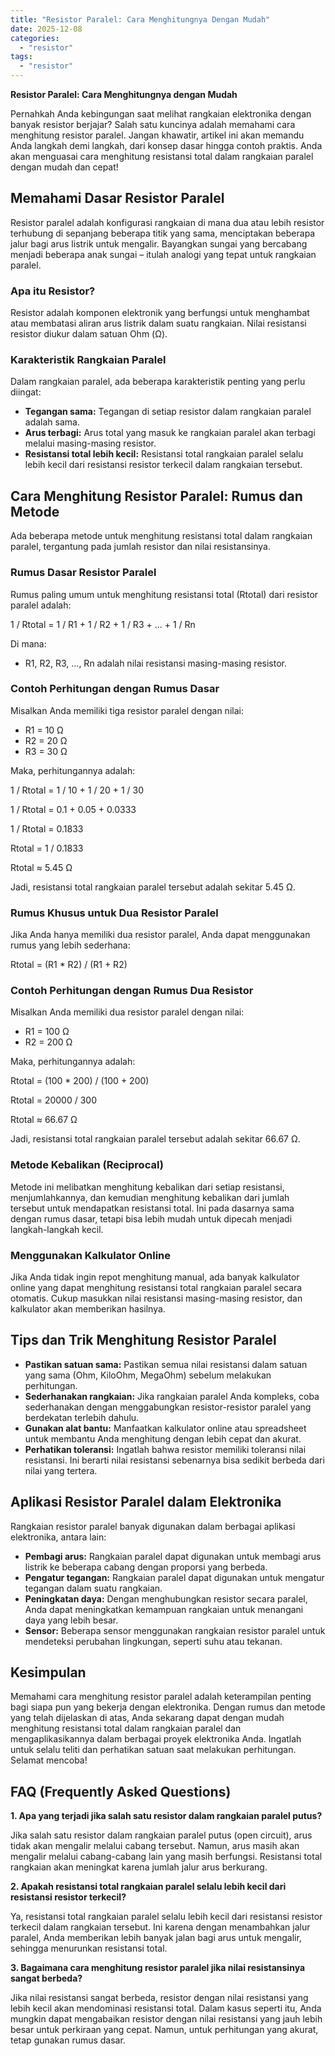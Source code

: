 ```yaml
---
title: "Resistor Paralel: Cara Menghitungnya Dengan Mudah"
date: 2025-12-08
categories: 
  - "resistor"
tags: 
  - "resistor"
---
```


**Resistor Paralel: Cara Menghitungnya dengan Mudah**

Pernahkah Anda kebingungan saat melihat rangkaian elektronika dengan banyak resistor berjajar? Salah satu kuncinya adalah memahami cara menghitung resistor paralel. Jangan khawatir, artikel ini akan memandu Anda langkah demi langkah, dari konsep dasar hingga contoh praktis. Anda akan menguasai cara menghitung resistansi total dalam rangkaian paralel dengan mudah dan cepat!

## Memahami Dasar Resistor Paralel

Resistor paralel adalah konfigurasi rangkaian di mana dua atau lebih resistor terhubung di sepanjang beberapa titik yang sama, menciptakan beberapa jalur bagi arus listrik untuk mengalir. Bayangkan sungai yang bercabang menjadi beberapa anak sungai – itulah analogi yang tepat untuk rangkaian paralel.

### Apa itu Resistor?

Resistor adalah komponen elektronik yang berfungsi untuk menghambat atau membatasi aliran arus listrik dalam suatu rangkaian. Nilai resistansi resistor diukur dalam satuan Ohm (Ω).

### Karakteristik Rangkaian Paralel

Dalam rangkaian paralel, ada beberapa karakteristik penting yang perlu diingat:

- **Tegangan sama:** Tegangan di setiap resistor dalam rangkaian paralel adalah sama.
- **Arus terbagi:** Arus total yang masuk ke rangkaian paralel akan terbagi melalui masing-masing resistor.
- **Resistansi total lebih kecil:** Resistansi total rangkaian paralel selalu lebih kecil dari resistansi resistor terkecil dalam rangkaian tersebut.

## Cara Menghitung Resistor Paralel: Rumus dan Metode

Ada beberapa metode untuk menghitung resistansi total dalam rangkaian paralel, tergantung pada jumlah resistor dan nilai resistansinya.

### Rumus Dasar Resistor Paralel

Rumus paling umum untuk menghitung resistansi total (Rtotal) dari resistor paralel adalah:

1 / Rtotal = 1 / R1 + 1 / R2 + 1 / R3 + ... + 1 / Rn

Di mana:

- R1, R2, R3, ..., Rn adalah nilai resistansi masing-masing resistor.

### Contoh Perhitungan dengan Rumus Dasar

Misalkan Anda memiliki tiga resistor paralel dengan nilai:

- R1 = 10 Ω
- R2 = 20 Ω
- R3 = 30 Ω

Maka, perhitungannya adalah:

1 / Rtotal = 1 / 10 + 1 / 20 + 1 / 30

1 / Rtotal = 0.1 + 0.05 + 0.0333

1 / Rtotal = 0.1833

Rtotal = 1 / 0.1833

Rtotal ≈ 5.45 Ω

Jadi, resistansi total rangkaian paralel tersebut adalah sekitar 5.45 Ω.

### Rumus Khusus untuk Dua Resistor Paralel

Jika Anda hanya memiliki dua resistor paralel, Anda dapat menggunakan rumus yang lebih sederhana:

Rtotal = (R1 \* R2) / (R1 + R2)

### Contoh Perhitungan dengan Rumus Dua Resistor

Misalkan Anda memiliki dua resistor paralel dengan nilai:

- R1 = 100 Ω
- R2 = 200 Ω

Maka, perhitungannya adalah:

Rtotal = (100 \* 200) / (100 + 200)

Rtotal = 20000 / 300

Rtotal ≈ 66.67 Ω

Jadi, resistansi total rangkaian paralel tersebut adalah sekitar 66.67 Ω.

### Metode Kebalikan (Reciprocal)

Metode ini melibatkan menghitung kebalikan dari setiap resistansi, menjumlahkannya, dan kemudian menghitung kebalikan dari jumlah tersebut untuk mendapatkan resistansi total. Ini pada dasarnya sama dengan rumus dasar, tetapi bisa lebih mudah untuk dipecah menjadi langkah-langkah kecil.

### Menggunakan Kalkulator Online

Jika Anda tidak ingin repot menghitung manual, ada banyak kalkulator online yang dapat menghitung resistansi total rangkaian paralel secara otomatis. Cukup masukkan nilai resistansi masing-masing resistor, dan kalkulator akan memberikan hasilnya.

## Tips dan Trik Menghitung Resistor Paralel

- **Pastikan satuan sama:** Pastikan semua nilai resistansi dalam satuan yang sama (Ohm, KiloOhm, MegaOhm) sebelum melakukan perhitungan.
- **Sederhanakan rangkaian:** Jika rangkaian paralel Anda kompleks, coba sederhanakan dengan menggabungkan resistor-resistor paralel yang berdekatan terlebih dahulu.
- **Gunakan alat bantu:** Manfaatkan kalkulator online atau spreadsheet untuk membantu Anda menghitung dengan lebih cepat dan akurat.
- **Perhatikan toleransi:** Ingatlah bahwa resistor memiliki toleransi nilai resistansi. Ini berarti nilai resistansi sebenarnya bisa sedikit berbeda dari nilai yang tertera.

## Aplikasi Resistor Paralel dalam Elektronika

Rangkaian resistor paralel banyak digunakan dalam berbagai aplikasi elektronika, antara lain:

- **Pembagi arus:** Rangkaian paralel dapat digunakan untuk membagi arus listrik ke beberapa cabang dengan proporsi yang berbeda.
- **Pengatur tegangan:** Rangkaian paralel dapat digunakan untuk mengatur tegangan dalam suatu rangkaian.
- **Peningkatan daya:** Dengan menghubungkan resistor secara paralel, Anda dapat meningkatkan kemampuan rangkaian untuk menangani daya yang lebih besar.
- **Sensor:** Beberapa sensor menggunakan rangkaian resistor paralel untuk mendeteksi perubahan lingkungan, seperti suhu atau tekanan.

## Kesimpulan

Memahami cara menghitung resistor paralel adalah keterampilan penting bagi siapa pun yang bekerja dengan elektronika. Dengan rumus dan metode yang telah dijelaskan di atas, Anda sekarang dapat dengan mudah menghitung resistansi total dalam rangkaian paralel dan mengaplikasikannya dalam berbagai proyek elektronika Anda. Ingatlah untuk selalu teliti dan perhatikan satuan saat melakukan perhitungan. Selamat mencoba!

## FAQ (Frequently Asked Questions)

**1\. Apa yang terjadi jika salah satu resistor dalam rangkaian paralel putus?**

Jika salah satu resistor dalam rangkaian paralel putus (open circuit), arus tidak akan mengalir melalui cabang tersebut. Namun, arus masih akan mengalir melalui cabang-cabang lain yang masih berfungsi. Resistansi total rangkaian akan meningkat karena jumlah jalur arus berkurang.

**2\. Apakah resistansi total rangkaian paralel selalu lebih kecil dari resistansi resistor terkecil?**

Ya, resistansi total rangkaian paralel selalu lebih kecil dari resistansi resistor terkecil dalam rangkaian tersebut. Ini karena dengan menambahkan jalur paralel, Anda memberikan lebih banyak jalan bagi arus untuk mengalir, sehingga menurunkan resistansi total.

**3\. Bagaimana cara menghitung resistor paralel jika nilai resistansinya sangat berbeda?**

Jika nilai resistansi sangat berbeda, resistor dengan nilai resistansi yang lebih kecil akan mendominasi resistansi total. Dalam kasus seperti itu, Anda mungkin dapat mengabaikan resistor dengan nilai resistansi yang jauh lebih besar untuk perkiraan yang cepat. Namun, untuk perhitungan yang akurat, tetap gunakan rumus dasar.
